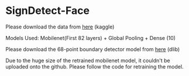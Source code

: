 # SignDetect-Face

Please download the data from <a href = "https://github.com/ardamavi/Sign-Language-Digits-Dataset" >here</a> (kaggle)
<br>

Models Used: Mobilenet(First 82 layers) + Global Pooling + Dense (10)
<br>

Please download the 68-point boundary detector model from <a href = "https://github.com/davisking/dlib-models" >here</a> (dlib)
<br>

Due to the huge size of the retrained mobilenet model, it couldn't be uploaded onto the github. Please follow the code for retraining the model.
<br>


